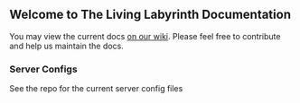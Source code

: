 ## Welcome to The Living Labyrinth Documentation 

You may view the current docs [on our wiki](https://github.com/YggLabs/TLLDocs/wiki). Please feel free to contribute and help us maintain the docs.

### Server Configs
See the repo for the current server config files 
